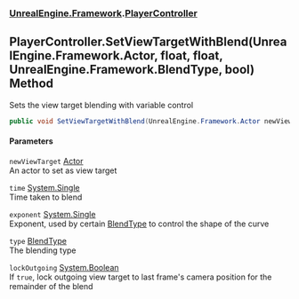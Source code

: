 ### [UnrealEngine.Framework](./UnrealEngine-Framework.md 'UnrealEngine.Framework').[PlayerController](./UnrealEngine-Framework-PlayerController.md 'UnrealEngine.Framework.PlayerController')
## PlayerController.SetViewTargetWithBlend(UnrealEngine.Framework.Actor, float, float, UnrealEngine.Framework.BlendType, bool) Method
Sets the view target blending with variable control  
```csharp
public void SetViewTargetWithBlend(UnrealEngine.Framework.Actor newViewTarget, float time=0f, float exponent=0f, UnrealEngine.Framework.BlendType type=UnrealEngine.Framework.BlendType.Linear, bool lockOutgoing=false);
```
#### Parameters
<a name='UnrealEngine-Framework-PlayerController-SetViewTargetWithBlend(UnrealEngine-Framework-Actor_float_float_UnrealEngine-Framework-BlendType_bool)-newViewTarget'></a>
`newViewTarget` [Actor](./UnrealEngine-Framework-Actor.md 'UnrealEngine.Framework.Actor')  
An actor to set as view target  
  
<a name='UnrealEngine-Framework-PlayerController-SetViewTargetWithBlend(UnrealEngine-Framework-Actor_float_float_UnrealEngine-Framework-BlendType_bool)-time'></a>
`time` [System.Single](https://docs.microsoft.com/en-us/dotnet/api/System.Single 'System.Single')  
Time taken to blend  
  
<a name='UnrealEngine-Framework-PlayerController-SetViewTargetWithBlend(UnrealEngine-Framework-Actor_float_float_UnrealEngine-Framework-BlendType_bool)-exponent'></a>
`exponent` [System.Single](https://docs.microsoft.com/en-us/dotnet/api/System.Single 'System.Single')  
Exponent, used by certain [BlendType](./UnrealEngine-Framework-BlendType.md 'UnrealEngine.Framework.BlendType') to control the shape of the curve  
  
<a name='UnrealEngine-Framework-PlayerController-SetViewTargetWithBlend(UnrealEngine-Framework-Actor_float_float_UnrealEngine-Framework-BlendType_bool)-type'></a>
`type` [BlendType](./UnrealEngine-Framework-BlendType.md 'UnrealEngine.Framework.BlendType')  
The blending type  
  
<a name='UnrealEngine-Framework-PlayerController-SetViewTargetWithBlend(UnrealEngine-Framework-Actor_float_float_UnrealEngine-Framework-BlendType_bool)-lockOutgoing'></a>
`lockOutgoing` [System.Boolean](https://docs.microsoft.com/en-us/dotnet/api/System.Boolean 'System.Boolean')  
If `true`, lock outgoing view target to last frame's camera position for the remainder of the blend  
  
